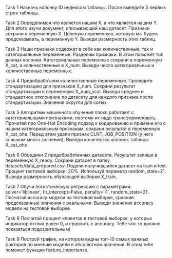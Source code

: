 Task 1
Назначь колонку ID индексом таблицы. После выведите 5 первых строк таблицы.

Task 2
Определимся что является нашим X, а что является нашим Y.
Для этого изучи документ, описывающий наш датасет.
Признаки сохрани в переменную X. Целевую переменную, которую мы будем предсказывать, в переменную Y.
Выведи размерность этих таблиц.

Task 3
Наши признаки содержат в себе как количественные, так и категориальные переменные. Разделим признаки.
В этом поможет тип данных колонки. Категориальные переменные сохрани в переменную X_cat, а количественные в X_num.
Выведи число категориальных и количественные переменных.

Task 4
Предобработаем количественные переменные. Проведите стандартизацию для признаков X_num.
Сохрани результат стандартизации в переменную X_num_scal.
Выведи среднее и стандартное отклонение по датасету для каждого признака после стандартизации.
Значения округли для сотых.

Task 5
Алгоритмы машинного обучения плохо работают с категориальными признаками, поэтому их надо трансформировать.
Прочитай про One-Hot Encoding подход к кодированию и примени его с нашим категориальным признакам, сохрани результат в переменную X_cat_ohe. Перед этим удали признак CLNT_JOB_POSITION (у него слишком много значений).
Выведи количество колонок таблицы X_cat_ohe

Task 6
Объедини 2 предобработанных датасета. Результат запиши в переменную X_ready. Сохрани датасет в папку datasets/data_prepared.csv.
Подели получившийся датасет на train и test. Процент тестовой выборки: 20%. Используй параметр random_state=21.
Выведи размерность обучающей выборки X_train.

Task 7
Обучи логистическую регрессию с параметрами: solver='liblinear', fit_intercept=False, penalty='l1', random_state=21.
Посчитай accuracy модели на тестовой выборке, сравнив предсказанные значения с реальными.
Выведи значение accuracy модели на тестовой выборке.

Task 8
Посчитай процент клиентов в тестовой выборке, у которых индикатор оттока равен 0, и сравнить с accuracy.
Тебе что-то должно показаться подозрительным)

Task 9
Построй график, на котором видны топ-10 самых важных факторов по мнению модели в абсолютном значении.
В этом тебе поможет функция feature_importanse.
